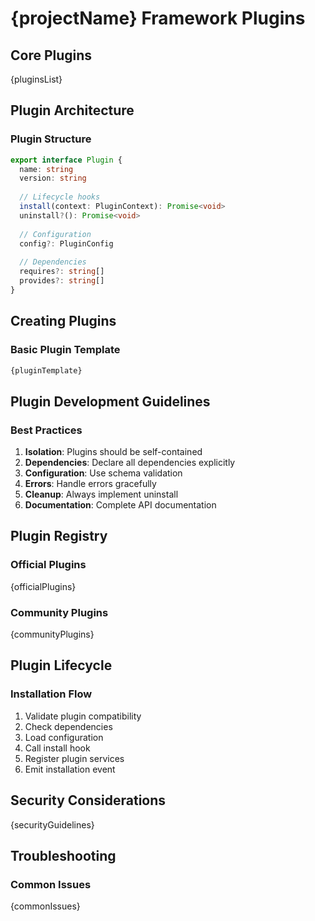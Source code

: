 # {projectName} Framework Plugins

## Core Plugins

{pluginsList}

## Plugin Architecture

### Plugin Structure
```typescript
export interface Plugin {
  name: string
  version: string
  
  // Lifecycle hooks
  install(context: PluginContext): Promise<void>
  uninstall?(): Promise<void>
  
  // Configuration
  config?: PluginConfig
  
  // Dependencies
  requires?: string[]
  provides?: string[]
}
```

## Creating Plugins

### Basic Plugin Template
```typescript
{pluginTemplate}
```

## Plugin Development Guidelines

### Best Practices
1. **Isolation**: Plugins should be self-contained
2. **Dependencies**: Declare all dependencies explicitly
3. **Configuration**: Use schema validation
4. **Errors**: Handle errors gracefully
5. **Cleanup**: Always implement uninstall
6. **Documentation**: Complete API documentation

## Plugin Registry

### Official Plugins
{officialPlugins}

### Community Plugins
{communityPlugins}

## Plugin Lifecycle

### Installation Flow
1. Validate plugin compatibility
2. Check dependencies
3. Load configuration
4. Call install hook
5. Register plugin services
6. Emit installation event

## Security Considerations

{securityGuidelines}

## Troubleshooting

### Common Issues
{commonIssues}